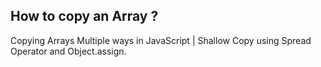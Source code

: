 How to copy an Array ?
-------

Copying  Arrays Multiple ways in JavaScript |  Shallow Copy using Spread Operator and Object.assign.
